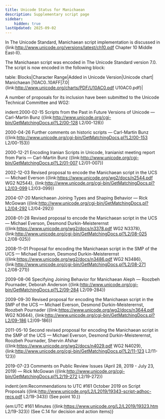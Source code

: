 ```yaml
---
title: Unicode Status for Manichaean
description: Supplementary script page
sidebar:
    hidden: true
lastUpdated: 2025-09-02
---
```


In The Unicode Standard, Manichaean script implementation is discussed in {link:http://www.unicode.org/versions/latest/ch10.pdf Chapter 10 Middle East-II}.

[comment]: # (end of intro)

[comment]: # (start of blocks)

The Manichaean script was encoded in The Unicode Standard version 7.0. The script is now encoded in the following block:

table:
Blocks|Character Range|Added in Unicode Version|Unicode chart|
Manichaean |10AC0..10AFF|7.0|{link:http://www.unicode.org/charts/PDF/U10AC0.pdf U10AC0.pdf}|

[comment]: # (end of blocks)

[comment]: # (start of chars)



[comment]: # (end of chars)

[comment]: # (start of rest)

A number of proposals for its inclusion have been submitted to the Unicode Technical Committee and WG2:

indent:2000-02-15 Scripts from the Past in Future Versions of Unicode — Carl-Martin Bunz ({link:http://www.unicode.org/cgi-bin/GetMatchingDocs.pl?L2/00-128 L2/00-128})

2000-04-26 Further comments on historic scripts — Carl-Martin Bunz ({link:http://www.unicode.org/cgi-bin/GetMatchingDocs.pl?L2/00-153 L2/00-153})

2000-12-21 Encoding Iranian Scripts in Unicode, Iranianist meeting report from Paris — Carl-Martin Bunz ({link:http://www.unicode.org/cgi-bin/GetMatchingDocs.pl?L2/01-007 L2/01-007})

2002-12-03 Revised proposal to encode the Manichaean script in the UCS — Michael Everson ({link:https://www.unicode.org/wg2/docs/n2544.pdf WG2 N2544}, {link:http://www.unicode.org/cgi-bin/GetMatchingDocs.pl?L2/03-099 L2/03-099})

2004-07-20 Manichaean Joining Types and Shaping Behavior — Rick McGowan ({link:http://www.unicode.org/cgi-bin/GetMatchingDocs.pl?L2/04-292 L2/04-292})

2008-01-28 Revised proposal to encode the Manichaean script in the UCS — Michael Everson, Desmond Durkin-Meisterernst      ({link:https://www.unicode.org/wg2/docs/n3378.pdf WG2 N3378}, {link:http://www.unicode.org/cgi-bin/GetMatchingDocs.pl?L2/08-025 L2/08-025})

2008-11-01 Proposal for encoding the Manichaean script in the SMP of the UCS — Michael Everson, Desmond Durkin-Meisterernst ({link:https://www.unicode.org/wg2/docs/n3486.pdf WG2 N3486}, {link:http://www.unicode.org/cgi-bin/GetMatchingDocs.pl?L2/08-271 L2/08-271})

2009-08-06 Specifying Joining Behavior for Manichaean Aleph — Roozbeh Pournader, Deborah Anderson ({link:http://www.unicode.org/cgi-bin/GetMatchingDocs.pl?L2/09-284 L2/09-284})

2009-09-30 Revised proposal for encoding the Manichaean script in the SMP of the UCS — Michael Everson, Desmond Durkin-Meisterernst, Roozbeh Pournader ({link:https://www.unicode.org/wg2/docs/n3644.pdf WG2 N3644}, {link:http://www.unicode.org/cgi-bin/GetMatchingDocs.pl?L2/09-186 L2/09-186})

2011-05-10 Second revised proposal for encoding the Manichaean script in the SMP of the UCS — Michael Everson, Desmond Durkin-Meisterernst, Roozbeh Pournader, Shervin Afshar ({link:https://www.unicode.org/wg2/docs/n4029.pdf WG2 N4029}, {link:http://www.unicode.org/cgi-bin/GetMatchingDocs.pl?L2/11-123 L2/11-123})

2019-07-23 Comments on Public Review Issues (April 28, 2019 - July 23, 2019) — Rick McGowan ({link:http://www.unicode.org/cgi-bin/GetMatchingDocs.pl?L2/19-272 L2/19-272})

indent:{em:Recommendations to UTC #161 October 2019 on Script Proposals ({link:http://www.unicode.org/L2/L2019/19343-script-adhoc-recs.pdf L2/19-343}) (See point 10.)}

{em:UTC #161 Minutes ({link:https://www.unicode.org/L2/L2019/19323.htm L2/19-323}) (See C.14 for decision and action items)}
